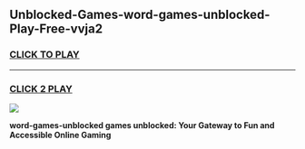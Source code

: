 
## Unblocked-Games-word-games-unblocked-Play-Free-vvja2
<h3>
<a href="https://premium76.site?title=word-games-unblocked&ref=17A">CLICK TO PLAY</a></h3>
<hr>

<h3>
<a href="https://premium76.site?title=word-games-unblocked&ref=17A">CLICK 2 PLAY</a>
  
</h3>

<a href="https://premium76.site?title=word-games-unblocked&ref=17A"><img src="https://clearcache.store/games.png"></a>


**word-games-unblocked games unblocked: Your Gateway to Fun and Accessible Online Gaming**
